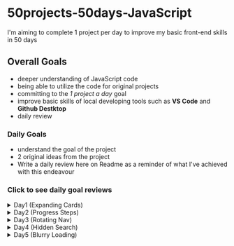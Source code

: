 # 50projects-50days-JavaScript
I'm aiming to complete 1 project per day to improve my basic front-end skills in 50 days

## Overall Goals
- deeper understanding of JavaScript code
- being able to utilize the code for original projects
- committing to the *1 project a day* goal
- improve basic skills of local developing tools such as **VS Code** and **Github Destktop**
-  daily review

### Daily Goals
- understand the goal of the project
- 2 original ideas from the project
- Write a daily review here on Readme as a reminder of what I've achieved with this endeavour

### Click to see daily goal reviews
<details>
  <summary>Day1 (Expanding Cards)</summary>
  
  **Things I Learned**
  - how to define multiple classes into a single const 
  - adding and removing classes based on mouseclick event
  - vw(viewport width), recommended due to it's dependency on the viewport rather than it's parent
  - vh(viewport height), same as above
  - font-size(rem), same as above in terms of responsive layouts
  
  **Original Ideas**
  1. website top page
  eg. campaigns (a peek can be enough to want to scroll)
  2. illustrated story
  eg. educational game, storytelling puzzles (easy to flip back for hints and clues, although a lock for new stages or clues would also be added for limited access)
  3. simplr story-telling
  eg. japanese kamishibai (pictures/illustrations/iamges and text could be added to create an original story for kids)
  4. thoughtful gesture
  eg. card-like (to send to loved ones as thoughful gesture for anniversaries and such)
</details>

<details>
  <summary>Day2 (Progress Steps)</summary>

  **Things I Learned**
  - how to center in css, using translateY(-50%)
  - the uses and purpose of ::before
  - :root in css to use repetitive colors with var()
  - calculating and assigning style: width in js
  - conditions to disable buttons
  - getElementById (never used this before)
  - revision on adding events
  - importing font in css
  - font and color make a big difference

  **Original Ideas**
  1. input form progress
  2. to do lists/tasks (for daily routines)
  3. step-by-step manual
</details>

<details>
  <summary>Day3 (Rotating Nav)</summary>
  
  **Things I Learned**
  - giving a class to show effects under specific conditions is js
  - the versatility of transform: translateX (to take out or bring back objects into view)
  - writing :nth in sass format
  - how to define the same folder (~/)
  - using live sass compiler
  
  **Original Ideas**
  1. learning tool (for all ages)
  eg. flash cards, word/image rotate to reveal info underneath
  2. mini-game
  eg. reveal slight clues underneath/random info or trivia that changes everytime it's activated
  3. maybe a dice?

</details>

<details>
  <summary>Day4 (Hidden Search)</summary>
  
  **Things I Learned**
  - how to write in a more sass-like format
  - using calculation for translate
  - was able to write js almost without guidance
  - tweeking css as I want
  
  **Original Ideas**
  1. hidden navigation
  2. hidden text for images (extra info and such)
  3. e-card

</details>

<details>
  <summary>Day5 (Blurry Loading)</summary>
  
  **Things I Learned**
  - math can be searched and used rather than original math(so long as there's basic understanding of the function)
  - rgba can be used for opacity when elements need to be isolated
  - it's very important to check for misspellings when functions don't get called
  
  **Original Ideas**
  1. asthetic loading for websites
  2. to show progress of a quiz(an image can be blurred and become clearer as they answer for a final reveal) 

</details>